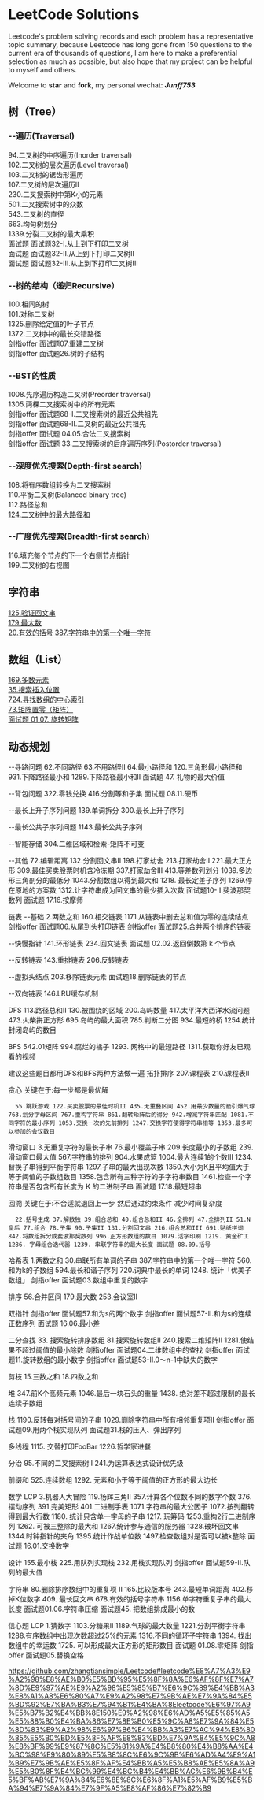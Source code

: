 # LeetCode Solutions

Leetcode's problem solving records and each problem has a representative topic summary, because Leetcode has long gone from 150 questions to the current era of thousands of questions, I am here to make a preferential selection as much as possible, but also hope that my project can be helpful to myself and others.

Welcome to **star** and **fork**, my personal wechat: ***Junff753***

## 树（Tree）
### --遍历(Traversal)
94.二叉树的中序遍历(Inorder traversal)  
102.二叉树的层次遍历(Level traversal)     
103.二叉树的锯齿形遍历   
107.二叉树的层次遍历II   
230.二叉搜索树中第K小的元素   
501.二叉搜索树中的众数  
543.二叉树的直径  
663.均匀树划分  
1339.分裂二叉树的最大乘积  
面试题 面试题32-I.从上到下打印二叉树  
面试题 面试题32-II.从上到下打印二叉树II  
面试题 面试题32-III.从上到下打印二叉树III  

### --树的结构（递归Recursive） 
100.相同的树  
101.对称二叉树  
1325.删除给定值的叶子节点  
1372.二叉树中的最长交错路径  
剑指offer 面试题07.重建二叉树  
剑指offer 面试题26.树的子结构  

### --BST的性质
1008.先序遍历构造二叉树(Preorder traversal)  
1305.两棵二叉搜索树中的所有元素  
剑指offer 面试题68-I.二叉搜索树的最近公共祖先  
剑指offer 面试题68-II.二叉树的最近公共祖先  
剑指offer 面试题 04.05.合法二叉搜索树  
剑指offer 面试题 33.二叉搜索树的后序遍历序列(Postorder traversal)  

### --深度优先搜索(Depth-first search)  
108.将有序数组转换为二叉搜索树   
110.平衡二叉树(Balanced binary tree)  
112.路径总和  
[124.二叉树中的最大路径和](https://github.com/Junff97/leecode/blob/junff/leecode/lc124.java)  

### --广度优先搜索(Breadth-first search)  
116.填充每个节点的下一个右侧节点指针  
199.二叉树的右视图  

## 字符串
[125.验证回文串](https://github.com/Junff97/leecode/blob/junff/leecode/lc125.java)  
[179.最大数](https://github.com/Junff97/leecode/blob/junff/leecode/lc179.java)  
[20.有效的括号](https://github.com/Junff97/leecode/blob/junff/leecode/lc20.java) 
[387.字符串中的第一个唯一字符](https://github.com/Junff97/leecode/blob/junff/leecode/lc387.java) 

## 数组（List） 
[169.多数元素](https://github.com/Junff97/leecode/blob/junff/leecode/lc169.java)    
[35.搜索插入位置](https://github.com/Junff97/leecode/blob/junff/leecode/lc35.java)  
[724.寻找数组的中心索引 ](https://github.com/Junff97/leecode/blob/junff/leecode/lc724.java)  
[73.矩阵置零（矩阵）](https://github.com/Junff97/leecode/blob/junff/leecode/lc73.java)  
[面试题 01.07. 旋转矩阵](https://github.com/Junff97/leecode/blob/junff/other/%E6%97%8B%E8%BD%AC%E7%9F%A9%E9%98%B5.java)

## 动态规划
   --寻路问题
       62.不同路径 63.不用路径II 64.最小路径和 120.三角形最小路径和 931.下降路径最小和 1289.下降路径最小和II 面试题 47. 礼物的最大价值

   --背包问题
       322.零钱兑换 416.分割等和子集 面试题 08.11.硬币

   --最长上升子序列问题
       139.单词拆分 300.最长上升子序列

   --最长公共子序列问题
       1143.最长公共子序列

   --智能存储
       304.二维区域和检索-矩阵不可变

   --其他
       72.编辑距离 132.分割回文串II 198.打家劫舍 213.打家劫舍II 221.最大正方形 309.最佳买卖股票时机含冷冻期 337.打家劫舍III 413.等差数列划分 1039.多边形三角剖分的最低分 1043.分割数组以得到最大和 1218. 最长定差子序列 1269.停在原地的方案数 1312.让字符串成为回文串的最少插入次数 面试题10- I.斐波那契数列 面试题 17.16.按摩师

链表
   --基础
      2.两数之和 160.相交链表 1171.从链表中删去总和值为零的连续结点 剑指offer 面试题06.从尾到头打印链表 剑指offer 面试题25.合并两个排序的链表

   --快慢指针
      141.环形链表 234.回文链表 面试题 02.02.返回倒数第 k 个节点

   --反转链表
      143.重排链表 206.反转链表

   --虚拟头结点
      203.移除链表元素 面试题18.删除链表的节点

   --双向链表
      146.LRU缓存机制

DFS
      113.路径总和II 130.被围绕的区域 200.岛屿数量 417.太平洋大西洋水流问题 473.火柴拼正方形 695.岛屿的最大面积 785.判断二分图 934.最短的桥 1254.统计封闭岛屿的数目

BFS
      542.01矩阵 994.腐烂的橘子 1293. 网格中的最短路径 1311.获取你好友已观看的视频

建议这些题目都用DFS和BFS两种方法做一遍
拓扑排序
      207.课程表 210.课程表II

贪心
      关键在于:每一步都是最优解

      55.跳跃游戏 122.买卖股票的最佳时机II 435.无重叠区间 452.用最少数量的箭引爆气球 763.划分字母区间 767.重构字符串 861.翻转矩阵后的得分 942.增减字符串匹配 1081.不同字符的最小序列 1053.交换一次的先前排列 1247.交换字符使得字符串相等 1353.最多可以参加的会议数目

滑动窗口
      3.无重复字符的最长子串 76.最小覆盖子串 209.长度最小的子数组 239.滑动窗口最大值 567.字符串的排列 904.水果成篮 1004.最大连续1的个数III 1234. 替换子串得到平衡字符串 1297.子串的最大出现次数 1350.大小为K且平均值大于等于阈值的子数组数目 1358.包含所有三种字符的子字符串数目 1461.检查一个字符串是否包含所有长度为 K 的二进制子串 面试题 17.18.最短超串

回溯
      关键在于:不合适就退回上一步 然后通过约束条件 减少时间复杂度

      22.括号生成 37.解数独 39.组合总和 40.组合总和II 46.全排列 47.全排列II 51.N皇后 77.组合 78.子集 90.子集II 131.分割回文串 216.组合总和III 691.贴纸拼词 842.将数组拆分成斐波那契数列 996.正方形数组的数目 1079.活字印刷 1219. 黄金矿工 1286. 字母组合迭代器 1239. 串联字符串的最大长度 面试题 08.09.括号

哈希表
      1.两数之和 30.串联所有单词的子串 387.字符串中的第一个唯一字符 560.和为k的子数组 594.最长和谐子序列 720.词典中最长的单词 1248. 统计「优美子数组」 剑指offer 面试题03.数组中重复的数字

排序
      56.合并区间 179.最大数 253.会议室II

双指针
      剑指offer 面试题57.和为s的两个数字 剑指offer 面试题57-II.和为s的连续正数序列 面试题 16.06.最小差

二分查找
      33. 搜索旋转排序数组 81.搜索旋转数组II 240.搜索二维矩阵II 1281.使结果不超过阈值的最小除数 剑指offer 面试题04.二维数组中的查找 剑指offer 面试题11.旋转数组的最小数字 剑指offer 面试题53-II.0～n-1中缺失的数字

剪枝
      15.三数之和 18.四数之和

堆
      347.前K个高频元素 1046.最后一块石头的重量 1438. 绝对差不超过限制的最长连续子数组

栈
      1190.反转每对括号间的子串 1029.删除字符串中所有相邻重复项II 剑指offer 面试题09.用两个栈实现队列 面试题31.栈的压入、弹出序列

多线程
      1115. 交替打印FooBar 1226.哲学家进餐

分治
       95.不同的二叉搜索树II 241.为运算表达式设计优先级

前缀和
       525.连续数组 1292. 元素和小于等于阈值的正方形的最大边长

数学
      LCP 3.机器人大冒险 119.杨辉三角II 357.计算各个位数不同的数字个数 376.摆动序列 391.完美矩形 401.二进制手表 1071.字符串的最大公因子 1072.按列翻转得到最大行数 1180. 统计只含单一字母的子串 1217. 玩筹码 1253.重构2行二进制序列 1262. 可被三整除的最大和 1267.统计参与通信的服务器 1328.破坏回文串 1344.时钟指针的夹角 1395.统计作战单位数 1497.检查数组对是否可以被k整除 面试题 16.01.交换数字

设计
      155.最小栈 225.用队列实现栈 232.用栈实现队列 剑指offer 面试题59-II.队列的最大值

字符串
      80.删除排序数组中的重复项 II 165.比较版本号 243.最短单词距离 402.移掉K位数字 409. 最长回文串 678.有效的括号字符串 1156.单字符重复子串的最大长度 面试题01.06.字符串压缩 面试题45. 把数组排成最小的数

信心题
       LCP 1.猜数字 1103.分糖果II 1189.气球的最大数量 1221.分割平衡字符串 1288.有序数组中出现次数超过25%的元素 1316.不同的循环子字符串 1394. 找出数组中的幸运数 1725. 可以形成最大正方形的矩形数目 面试题 01.08.零矩阵 剑指offer 面试题05.替换空格

 
https://github.com/zhangtiansimple/Leetcode#leetcode%E8%A7%A3%E9%A2%98%E8%AE%B0%E5%BD%95%E5%8F%8A%E6%AF%8F%E7%A7%8D%E9%97%AE%E9%A2%98%E5%85%B7%E6%9C%89%E4%BB%A3%E8%A1%A8%E6%80%A7%E9%A2%98%E7%9B%AE%E7%9A%84%E5%BD%92%E7%BA%B3%E7%94%B1%E4%BA%8Eleetcode%E6%97%A9%E5%B7%B2%E4%BB%8E150%E9%A2%98%E6%AD%A5%E5%85%A5%E5%88%B0%E4%BA%86%E7%8E%B0%E5%9C%A8%E7%9A%84%E5%8D%83%E9%A2%98%E6%97%B6%E4%BB%A3%E7%AC%94%E8%80%85%E5%B0%BD%E5%8F%AF%E8%83%BD%E7%9A%84%E5%9C%A8%E8%BF%99%E9%87%8C%E5%81%9A%E4%B8%80%E4%B8%AA%E4%BC%98%E9%80%89%E5%B8%8C%E6%9C%9B%E6%AD%A4%E9%A1%B9%E7%9B%AE%E5%8F%AF%E4%BB%A5%E5%B8%AE%E5%8A%A9%E5%B0%8F%E4%BC%99%E4%BC%B4%E4%BB%AC%E6%9B%B4%E5%BF%AB%E7%9A%84%E6%8E%8C%E6%8F%A1%E5%AF%B9%E5%BA%94%E7%9A%84%E7%9F%A5%E8%AF%86%E7%82%B9
